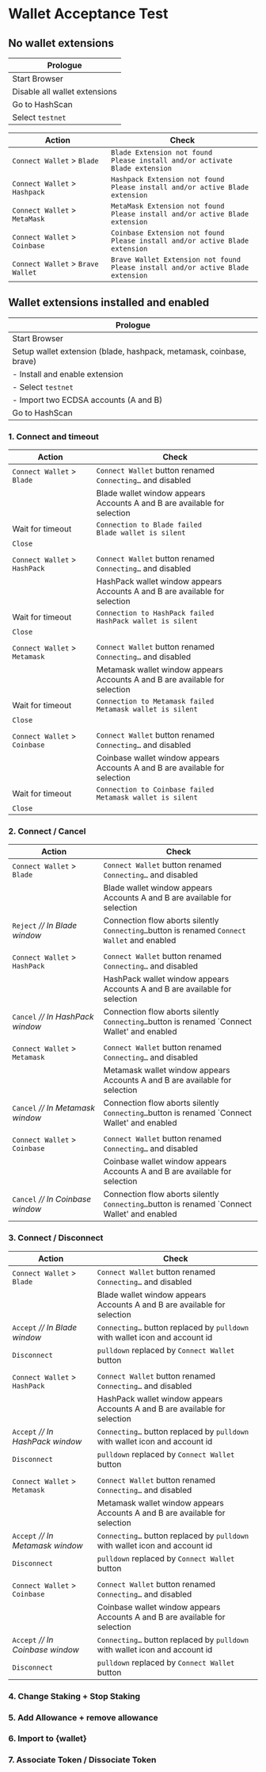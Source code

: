 # Wallet Acceptance Test

## No wallet extensions

| Prologue                      |
|-------------------------------|
| Start Browser                 |
| Disable all wallet extensions |
| Go to HashScan                |
| Select `testnet`              |

| Action                            | Check                                                                                 |
|-----------------------------------|---------------------------------------------------------------------------------------|
| `Connect Wallet` > `Blade`        | `Blade Extension not found`<br/>`Please install and/or activate Blade extension`      |
| `Connect Wallet` > `Hashpack`     | `Hashpack Extension not found`<br/>`Please install and/or active Blade extension`     |
| `Connect Wallet` > `MetaMask`     | `MetaMask Extension not found`<br/>`Please install and/or active Blade extension`     |
| `Connect Wallet` > `Coinbase`     | `Coinbase Extension not found`<br/>`Please install and/or active Blade extension`     |
| `Connect Wallet` > `Brave Wallet` | `Brave Wallet Extension not found`<br/>`Please install and/or active Blade extension` |


## Wallet extensions installed and enabled

| Prologue                                                            |
|---------------------------------------------------------------------|
| Start Browser                                                       |
| Setup wallet extension (blade, hashpack, metamask, coinbase, brave) |
| - Install and enable extension                                      |
| - Select `testnet`                                                  |
| - Import two ECDSA accounts (A and B)                               |
| Go to HashScan                                                      |


### 1. Connect and timeout

| Action                        | Check                                                                           |
|-------------------------------|---------------------------------------------------------------------------------|
| `Connect Wallet` > `Blade`    | `Connect Wallet` button renamed `Connecting…` and disabled                      |
|                               | Blade wallet window appears<br/>Accounts A and B are available for selection    |
| Wait for timeout              | `Connection to Blade failed`<br/>`Blade wallet is silent`                       |
| `Close`                       |                                                                                 |
|                               |                                                                                 |
| `Connect Wallet` > `HashPack` | `Connect Wallet` button renamed `Connecting…` and disabled                      |
|                               | HashPack wallet window appears<br/>Accounts A and B are available for selection |
| Wait for timeout              | `Connection to HashPack failed`<br/>`HashPack wallet is silent`                 |
| `Close`                       |                                                                                 |
|                               |                                                                                 |
| `Connect Wallet` > `Metamask` | `Connect Wallet` button renamed `Connecting…` and disabled                      |
|                               | Metamask wallet window appears<br/>Accounts A and B are available for selection |
| Wait for timeout              | `Connection to Metamask failed`<br/>`Metamask wallet is silent`                 |
| `Close`                       |                                                                                 |
|                               |                                                                                 |
| `Connect Wallet` > `Coinbase` | `Connect Wallet` button renamed `Connecting…` and disabled                      |
|                               | Coinbase wallet window appears<br/>Accounts A and B are available for selection |
| Wait for timeout              | `Connection to Coinbase failed`<br/>`Metamask wallet is silent`                 |
| `Close`                       |                                                                                 |


### 2. Connect / Cancel

| Action                           | Check                                                                                           |
|----------------------------------|-------------------------------------------------------------------------------------------------|
| `Connect Wallet` > `Blade`       | `Connect Wallet` button renamed `Connecting…` and disabled                                      |
|                                  | Blade wallet window appears<br/>Accounts A and B are available for selection                    |
| `Reject` _// In Blade window_    | Connection flow aborts silently<br/>`Connecting…`button is renamed `Connect Wallet` and enabled |
|                                  |                                                                                                 |
| `Connect Wallet` > `HashPack`    | `Connect Wallet` button renamed `Connecting…` and disabled                                      |
|                                  | HashPack wallet window appears<br/>Accounts A and B are available for selection                 |
| `Cancel` _// In HashPack window_ | Connection flow aborts silently<br/>`Connecting…`button is renamed `Connect Wallet' and enabled |
|                                  |                                                                                                 |
| `Connect Wallet` > `Metamask`    | `Connect Wallet` button renamed `Connecting…` and disabled                                      |
|                                  | Metamask wallet window appears<br/>Accounts A and B are available for selection                 |
| `Cancel` _// In Metamask window_ | Connection flow aborts silently<br/>`Connecting…`button is renamed `Connect Wallet' and enabled |
|                                  |                                                                                                 |
| `Connect Wallet` > `Coinbase`    | `Connect Wallet` button renamed `Connecting…` and disabled                                      |
|                                  | Coinbase wallet window appears<br/>Accounts A and B are available for selection                 |
| `Cancel` _// In Coinbase window_ | Connection flow aborts silently<br/>`Connecting…`button is renamed `Connect Wallet' and enabled |


### 3. Connect / Disconnect

| Action                           | Check                                                                                           |
|----------------------------------|-------------------------------------------------------------------------------------------------|
| `Connect Wallet` > `Blade`       | `Connect Wallet` button renamed `Connecting…` and disabled                                      |
|                                  | Blade wallet window appears<br/>Accounts A and B are available for selection                    |
| `Accept` _// In Blade window_    | `Connecting…` button replaced by `pulldown` with wallet icon and account id                     |
| `Disconnect`                     | `pulldown` replaced by `Connect Wallet` button                                                  |
|                                  |                                                                                                 |
| `Connect Wallet` > `HashPack`    | `Connect Wallet` button renamed `Connecting…` and disabled                                      |
|                                  | HashPack wallet window appears<br/>Accounts A and B are available for selection                 |
| `Accept` _// In HashPack window_ | `Connecting…` button replaced by `pulldown` with wallet icon and account id                     |
| `Disconnect`                     | `pulldown` replaced by `Connect Wallet` button                                                  |
|                                  |                                                                                                 |
| `Connect Wallet` > `Metamask`    | `Connect Wallet` button renamed `Connecting…` and disabled                                      |
|                                  | Metamask wallet window appears<br/>Accounts A and B are available for selection                 |
| `Accept` _// In Metamask window_ | `Connecting…` button replaced by `pulldown` with wallet icon and account id                     |
| `Disconnect`                     | `pulldown` replaced by `Connect Wallet` button                                                  |
|                                  |                                                                                                 |
| `Connect Wallet` > `Coinbase`    | `Connect Wallet` button renamed `Connecting…` and disabled                                      |
|                                  | Coinbase wallet window appears<br/>Accounts A and B are available for selection                 |
| `Accept` _// In Coinbase window_ | `Connecting…` button replaced by `pulldown` with wallet icon and account id                     |
| `Disconnect`                     | `pulldown` replaced by `Connect Wallet` button                                                  |


### 4. Change Staking + Stop Staking


### 5. Add Allowance + remove allowance

### 6. Import to {wallet}

### 7. Associate Token / Dissociate Token


